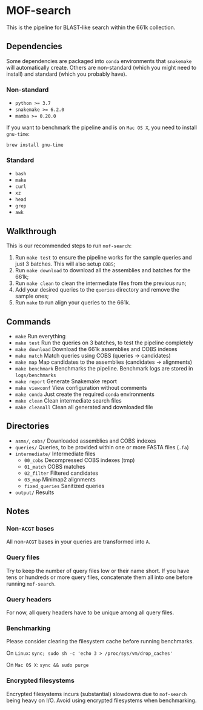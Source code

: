 # MOF-search

This is the pipeline for BLAST-like search within the 661k collection.


## Dependencies

Some dependencies are packaged into `conda` environments that `snakemake` will automatically create.
Others are non-standard (which you might need to install) and standard (which you probably have).


### Non-standard
* `python >= 3.7`
* `snakemake >= 6.2.0`
* `mamba >= 0.20.0`

If you want to benchmark the pipeline and is on `Mac OS X`, you need to install `gnu-time`:
```
brew install gnu-time
```

### Standard
* `bash`
* `make`
* `curl`
* `xz`
* `head`
* `grep`
* `awk`

## Walkthrough

This is our recommended steps to run `mof-search`:

1. Run `make test` to ensure the pipeline works for the sample queries and just 3 batches. This will also setup `COBS`;
2. Run `make download` to download all the assemblies and batches for the 661k;
3. Run `make clean` to clean the intermediate files from the previous run;
4. Add your desired queries to the `queries` directory and remove the sample ones;
5. Run `make` to run align your queries to the 661k.



## Commands

* `make`            Run everything
* `make test`       Run the queries on 3 batches, to test the pipeline completely
* `make download`   Download the 661k assemblies and COBS indexes
* `make match`      Match queries using COBS (queries -> candidates)
* `make map`        Map candidates to the assemblies (candidates -> alignments)
* `make benchmark`  Benchmarks the pipeline. Benchmark logs are stored in `logs/benchmarks`
* `make report`     Generate Snakemake report
* `make viewconf`   View configuration without comments
* `make conda`      Just create the required `conda` environments
* `make clean`      Clean intermediate search files
* `make cleanall`   Clean all generated and downloaded file



## Directories

* `asms/`, `cobs/` Downloaded assemblies and COBS indexes
* `queries/` Queries, to be provided within one or more FASTA files (`.fa`)
* `intermediate/` Intermediate files
   * `00_cobs` Decompressed COBS indexes (tmp)
   * `01_match` COBS matches
   * `02_filter` Filtered candidates
   * `03_map` Minimap2 alignments
   * `fixed_queries` Sanitized queries
* `output/` Results



## Notes

### Non-`ACGT` bases

All non-`ACGT` bases in your queries are transformed into `A`.

### Query files

Try to keep the number of query files low or their name short.
If you have tens or hundreds or more query files, concatenate them all into one before running `mof-search`.

### Query headers

For now, all query headers have to be unique among all query files.

### Benchmarking

Please consider clearing the filesystem cache before running benchmarks.

On `Linux`: `sync; sudo sh -c 'echo 3 > /proc/sys/vm/drop_caches'`

On `Mac OS X`: `sync && sudo purge`

### Encrypted filesystems

Encrypted filesystems incurs (substantial) slowdowns due to `mof-search` being heavy on I/O.
Avoid using encrypted filesystems when benchmarking.

